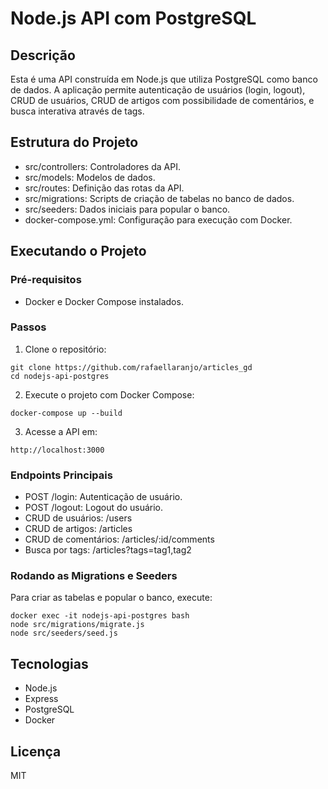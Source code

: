 # Node.js API com PostgreSQL

## Descrição
Esta é uma API construída em Node.js que utiliza PostgreSQL como banco de dados. A aplicação permite autenticação de usuários (login, logout), CRUD de usuários, CRUD de artigos com possibilidade de comentários, e busca interativa através de tags.

## Estrutura do Projeto
- src/controllers: Controladores da API.
- src/models: Modelos de dados.
- src/routes: Definição das rotas da API.
- src/migrations: Scripts de criação de tabelas no banco de dados.
- src/seeders: Dados iniciais para popular o banco.
- docker-compose.yml: Configuração para execução com Docker.

## Executando o Projeto
### Pré-requisitos
- Docker e Docker Compose instalados.

### Passos
1. Clone o repositório:
```
git clone https://github.com/rafaellaranjo/articles_gd
cd nodejs-api-postgres
```
2. Execute o projeto com Docker Compose:
```
docker-compose up --build
```
3. Acesse a API em:
```
http://localhost:3000
```

### Endpoints Principais
- POST /login: Autenticação de usuário.
- POST /logout: Logout do usuário.
- CRUD de usuários: /users
- CRUD de artigos: /articles
- CRUD de comentários: /articles/:id/comments
- Busca por tags: /articles?tags=tag1,tag2

### Rodando as Migrations e Seeders
Para criar as tabelas e popular o banco, execute:
```
docker exec -it nodejs-api-postgres bash
node src/migrations/migrate.js
node src/seeders/seed.js
```

## Tecnologias
- Node.js
- Express
- PostgreSQL
- Docker

## Licença
MIT
